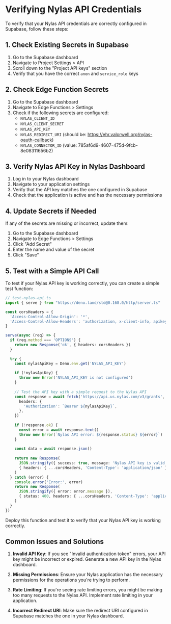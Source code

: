 # Verifying Nylas API Credentials

To verify that your Nylas API credentials are correctly configured in Supabase, follow these steps:

## 1. Check Existing Secrets in Supabase

1. Go to the Supabase dashboard
2. Navigate to Project Settings > API
3. Scroll down to the "Project API keys" section
4. Verify that you have the correct `anon` and `service_role` keys

## 2. Check Edge Function Secrets

1. Go to the Supabase dashboard
2. Navigate to Edge Functions > Settings
3. Check if the following secrets are configured:
   - `NYLAS_CLIENT_ID`
   - `NYLAS_CLIENT_SECRET`
   - `NYLAS_API_KEY`
   - `NYLAS_REDIRECT_URI` (should be: https://ehr.valorwell.org/nylas-oauth-callback)
   - `NYLAS_CONNECTOR_ID` (value: 785af6d9-4607-475d-9fcb-8e08311656b2)

## 3. Verify Nylas API Key in Nylas Dashboard

1. Log in to your Nylas dashboard
2. Navigate to your application settings
3. Verify that the API key matches the one configured in Supabase
4. Check that the application is active and has the necessary permissions

## 4. Update Secrets if Needed

If any of the secrets are missing or incorrect, update them:

1. Go to the Supabase dashboard
2. Navigate to Edge Functions > Settings
3. Click "Add Secret"
4. Enter the name and value of the secret
5. Click "Save"

## 5. Test with a Simple API Call

To test if your Nylas API key is working correctly, you can create a simple test function:

```typescript
// test-nylas-api.ts
import { serve } from "https://deno.land/std@0.168.0/http/server.ts"

const corsHeaders = {
  'Access-Control-Allow-Origin': '*',
  'Access-Control-Allow-Headers': 'authorization, x-client-info, apikey, content-type',
}

serve(async (req) => {
  if (req.method === 'OPTIONS') {
    return new Response('ok', { headers: corsHeaders })
  }

  try {
    const nylasApiKey = Deno.env.get('NYLAS_API_KEY')
    
    if (!nylasApiKey) {
      throw new Error('NYLAS_API_KEY is not configured')
    }
    
    // Test the API key with a simple request to the Nylas API
    const response = await fetch('https://api.us.nylas.com/v3/grants', {
      headers: {
        'Authorization': `Bearer ${nylasApiKey}`,
      },
    })
    
    if (!response.ok) {
      const error = await response.text()
      throw new Error(`Nylas API error: ${response.status} ${error}`)
    }
    
    const data = await response.json()
    
    return new Response(
      JSON.stringify({ success: true, message: 'Nylas API key is valid', data }),
      { headers: { ...corsHeaders, 'Content-Type': 'application/json' } }
    )
  } catch (error) {
    console.error('Error:', error)
    return new Response(
      JSON.stringify({ error: error.message }),
      { status: 400, headers: { ...corsHeaders, 'Content-Type': 'application/json' } }
    )
  }
})
```

Deploy this function and test it to verify that your Nylas API key is working correctly.

## Common Issues and Solutions

1. **Invalid API Key**: If you see "Invalid authentication token" errors, your API key might be incorrect or expired. Generate a new API key in the Nylas dashboard.

2. **Missing Permissions**: Ensure your Nylas application has the necessary permissions for the operations you're trying to perform.

3. **Rate Limiting**: If you're seeing rate limiting errors, you might be making too many requests to the Nylas API. Implement rate limiting in your application.

4. **Incorrect Redirect URI**: Make sure the redirect URI configured in Supabase matches the one in your Nylas dashboard.